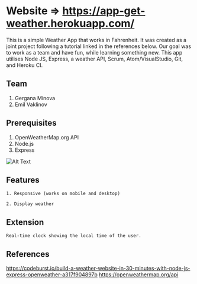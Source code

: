 # Website => https://app-get-weather.herokuapp.com/

This is a simple Weather App that works in Fahrenheit. It was created as a joint project following a tutorial linked in the references below. Our goal was to work as a team and have fun, while learning something new. This app utilises Node JS, Express, a weather API, Scrum, Atom/VisualStudio, Git, and Heroku CI. 

## Team

1. Gergana Minova
2. Emil Vaklinov

## Prerequisites

1. OpenWeatherMap.org API
2. Node.js 
3. Express

![Alt Text](https://emilvaklinov.github.io/Projects/pictures/weatherapp.png)  

## Features

```
1. Responsive (works on mobile and desktop)  
```
```
2. Display weather 
```

## Extension
```
Real-time clock showing the local time of the user.
```

## References

https://codeburst.io/build-a-weather-website-in-30-minutes-with-node-js-express-openweather-a317f904897b 
https://openweathermap.org/api
